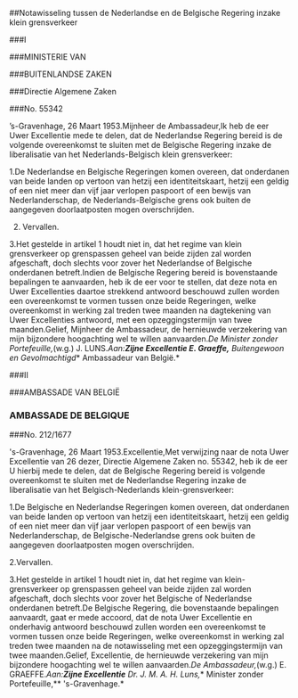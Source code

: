 <meta http-equiv='Content-Type' content='text/html; charset=utf-8' />

##Notawisseling tussen de Nederlandse en de Belgische Regering inzake klein grensverkeer

###I 

###MINISTERIE VAN

###BUITENLANDSE ZAKEN

###Directie Algemene Zaken

###No. 55342

’s-Gravenhage, 26 Maart 1953.Mijnheer de Ambassadeur,Ik heb de eer Uwer Excellentie mede te delen, dat de Nederlandse Regering bereid is de volgende overeenkomst te sluiten met de Belgische Regering inzake de liberalisatie van het Nederlands-Belgisch klein grensverkeer:

1.De Nederlandse en Belgische Regeringen komen overeen, dat onderdanen van beide landen op vertoon van hetzij een identiteitskaart, hetzij een geldig of een niet meer dan vijf jaar verlopen paspoort of een bewijs van Nederlanderschap, de Nederlands-Belgische grens ook buiten de aangegeven doorlaatposten mogen overschrijden.

2. Vervallen.

3.Het gestelde in artikel 1 houdt niet in, dat het regime van klein grensverkeer op grenspassen geheel van beide zijden zal worden afgeschaft, doch slechts voor zover het Nederlandse of Belgische onderdanen betreft.Indien de Belgische Regering bereid is bovenstaande bepalingen te aanvaarden, heb ik de eer voor te stellen, dat deze nota en Uwer Excellenties daartoe strekkend antwoord beschouwd zullen worden een overeenkomst te vormen tussen onze beide Regeringen, welke overeenkomst in werking zal treden twee maanden na dagtekening van Uwer Excellenties antwoord, met een opzeggingstermijn van twee maanden.Gelief, Mijnheer de Ambassadeur, de hernieuwde verzekering van mijn bijzondere hoogachting wel te willen aanvaarden.*De Minister zonder Portefeuille,*(w.g.) J. LUNS.*Aan:**Zijne Excellentie E. Graeffe,** Buitengewoon en Gevolmachtigd** Ambassadeur van België.*

###II 

###AMBASSADE VAN BELGIË

### AMBASSADE DE BELGIQUE

###No. 212/1677

's-Gravenhage, 26 Maart 1953.Excellentie,Met verwijzing naar de nota Uwer Excellentie van 26 dezer, Directie Algemene Zaken no. 55342, heb ik de eer U hierbij mede te delen, dat de Belgische Regering bereid is volgende overeenkomst te sluiten met de Nederlandse Regering inzake de liberalisatie van het Belgisch-Nederlands klein-grensverkeer:

1.De Belgische en Nederlandse Regeringen komen overeen, dat onderdanen van beide landen op vertoon van hetzij een identiteitskaart, hetzij een geldig of een niet meer dan vijf jaar verlopen paspoort of een bewijs van Nederlanderschap, de Belgische-Nederlandse grens ook buiten de aangegeven doorlaatposten mogen overschrijden.

2.Vervallen.

3.Het gestelde in artikel 1 houdt niet in, dat het regime van klein-grensverkeer op grenspassen geheel van beide zijden zal worden afgeschaft, doch slechts voor zover het Belgische of Nederlandse onderdanen betreft.De Belgische Regering, die bovenstaande bepalingen aanvaardt, gaat er mede accoord, dat de nota Uwer Excellentie en onderhavig antwoord beschouwd zullen worden een overeenkomst te vormen tussen onze beide Regeringen, welke overeenkomst in werking zal treden twee maanden na de notawisseling met een opzeggingstermijn van twee maanden.Gelief, Excellentie, de hernieuwde verzekering van mijn bijzondere hoogachting wel te willen aanvaarden.*De Ambassadeur,*(w.g.) E. GRAEFFE.*Aan:**Zijne Excellentie** Dr. J. M. A. H. Luns,** Minister zonder Portefeuille,** 's-Gravenhage.*
